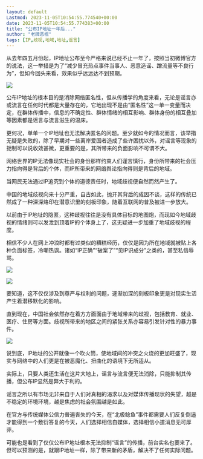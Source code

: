 ```yaml
---
layout: default
Lastmod: 2023-11-05T10:54:55.774540+00:00
date: 2023-11-05T10:54:55.774383+00:00
title: "公布IP地址一年后..."
author: "老牌恶棍"
tags: [IP,歧视,地域,地址,谣言]
---
```


从去年四五月份起，IP地址公布至今严格来说已经不止一年了，按照当初微博官方的说法，这一举措是为了“减少冒充热点事件当事人、恶意造谣、蹭流量等不良行为”，但如今回头来看，效果似乎远远达不到预期。

![](https://images.weserv.nl/?url=https%3A//mmbiz.qpic.cn/sz_mmbiz_png/1ibcel4Rn6CRGaeMicZkKgXyTlaoWvQcCkyVDUbbRZwOGS8msia39x6awtkltlia1m8xJe5SusPibNFB3Cnt3sVlULw/640)

公布IP地址的根本目的是消除网络匿名性，但从传播学的角度来看，无论是谣言亦或流言在任何时代都是大量存在的，它地出现不是由“匿名性”这一单一变量而决定，在群体传播中，信息的不确定性、群体情绪的相互影响、群体身份的相互叠加等因素都是谣言与流言滋生的温床。

更何况，单单一个IP地址也无法解决匿名的问题。至少就如今的情况而言，该举措无疑是失败的，除了早期对一些离岸爱国者造成了些许困扰以外，对谣言等现象的扼制可以说收效甚微，更重要的是，其所带来的负面影响不可谓不大。

网络世界的IP无法像现实社会的身份那样约束人们谨言慎行，身份所带来的社会压力指向得是背后的个体，而IP所带来的网络舆论指向得则是背后的地域。

当网民无法通过IP追究到个体的道德责任时，地域歧视便自然而然产生了。

中国的地域歧视向来十分严重，自古如此，抛开其背后的成因不谈，这样的传统已然成了一种深深烙印在潜意识里的刻板印象，随着互联网的普及被进一步放大。

以前由于IP地址的隐匿，这种歧视往往是没有具体目标的地图炮，而现如今地域歧视的情绪则可以发泄到顶着IP的个体身上了，这无疑进一步加重了地域歧视的程度。

相信不少人在网上冲浪时都有过类似的糟糕经历，仅仅是因为所在地域就被贴上各种负面标签，冷嘲热讽。诸如“IP正确”“破案了”“见IP识成分”之类的，甚至私信辱骂。

![](https://images.weserv.nl/?url=https%3A//mmbiz.qpic.cn/sz_mmbiz_png/1ibcel4Rn6CRGaeMicZkKgXyTlaoWvQcCkC0gDWP1mXsTaFdbe5BAP3qbZQc47ic2HK5YIuyp4UMyTCZzkBMMc7kg/640)

![](https://images.weserv.nl/?url=https%3A//mmbiz.qpic.cn/sz_mmbiz_png/1ibcel4Rn6CRGaeMicZkKgXyTlaoWvQcCkxicBqqFJpX1IjQVUdIB4ZGAo8C9n1LQEn47KuDjhvY8EQqYcaOtHLKQ/640)

要知道，这不仅仅涉及到尊严与权利的问题，逐渐加深的刻板印象更是对现实生活产生着潜移默化的影响。

直到现在，中国社会依然存在着方方面面由于地域带来的歧视，包括教育、就业、医疗、住房等方面。歧视所带来的地区之间的紧张关系亦容易引发针对性的暴力事件。

![](https://images.weserv.nl/?url=https%3A//mmbiz.qpic.cn/sz_mmbiz_png/1ibcel4Rn6CRGaeMicZkKgXyTlaoWvQcCkvksUDMtf9ibbZOtUb33MaQd5msPSLKS3DJvyaXECsiamcRz5Eha7fy6w/640)

说到底，IP地址的公开就像一个吹火筒，使地域间的冲突之火烧的更加旺盛了，现实与网络中的人们更是在被恶魔化、扭曲化的语境下无所适从。

实际上，只要人类还生活在这片大地上，谣言与流言便无法消除，只能抑制其传播，但公布IP显然是弊大于利的。

谣言之所以有市场无非来自于人们对真相的渴求以及对媒体传播现状的失望，越是不稳定的环境环境，越是焦虑的社会氛围越是如此。

在官方与传统媒体公信力普遍丧失的今天，在“北极鲶鱼”事件都需要人们反复倒逼才能得到一个敷衍答复的今天，人们选择相信自媒体，选择相信小道消息无可厚非。

可能也是看到了仅仅公布IP地址根本无法抑制“谣言”的传播，前台实名也要来了。但可以预测的是，就跟IP地址一样，除了带来新的矛盾，解决不了任何实际问题。

